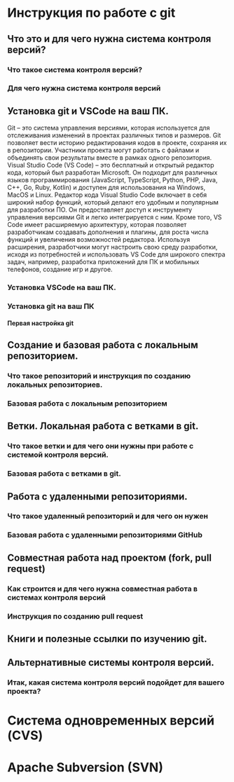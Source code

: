 # Инструкция по работе с git

## Что это и для чего нужна система контроля версий?

### Что такое система контроля версий?

### Для чего нужна система контроля версий

## Установка git и VSCode на ваш ПК.
Git – это система управления версиями, которая используется для отслеживания изменений в проектах различных типов и размеров. Git позволяет вести историю редактирования кодов в проекте, сохраняя их в репозитории. Участники проекта могут работать с файлами и объединять свои результаты вместе в рамках одного репозитория.
Visual Studio Code (VS Code) – это бесплатный и открытый редактор кода, который был разработан Microsoft. Он подходит для различных языков программирования (JavaScript, TypeScript, Python, PHP, Java, C++, Go, Ruby, Kotlin) и доступен для использования на Windows, MacOS и Linux. 
Редактор кода Visual Studio Code включает в себя широкий набор функций, который делают его удобным и популярным для разработки ПО. Он предоставляет доступ к инструменту управления версиями Git и легко интегрируется с ним. 
Кроме того, VS Code имеет расширяемую архитектуру, которая позволяет разработчикам создавать дополнения и плагины, для роста числа функций и увеличения возможностей редактора. Используя расширения, разработчики могут настроить свою среду разработки, исходя из потребностей и использовать VS Code для широкого спектра задач, например, разработка приложений для ПК и мобильных телефонов, создание игр и другое.
### Установка VSCode на ваш ПК.

### Установка git на ваш ПК

#### Первая настройка git

## Создание и базовая работа с локальным репозиторием.

### Что такое репозиторий и инструкция по созданию локальных репозиториев.

### Базовая работа с локальным репозиторием

## Ветки. Локальная работа с ветками в git.

### Что такое ветки и для чего они нужны при работе с системой контроля версий.

### Базовая работа с ветками в git.

## Работа с удаленными репозиториями.

### Что такое удаленный репозиторий и для чего он нужен

### Базовая работа с удаленными репозиториями GitHub

## Совместная работа над проектом (fork, pull request)

### Как строится и для чего нужна совместная работа в системах контроля версий

### Инструкция по созданию pull request

## Книги и полезные ссылки по изучению git.

## Альтернативные системы контроля версий.

### Итак, какая система контроля версий подойдет для вашего проекта?

# Система одновременных версий (CVS)

# Apache Subversion (SVN)

